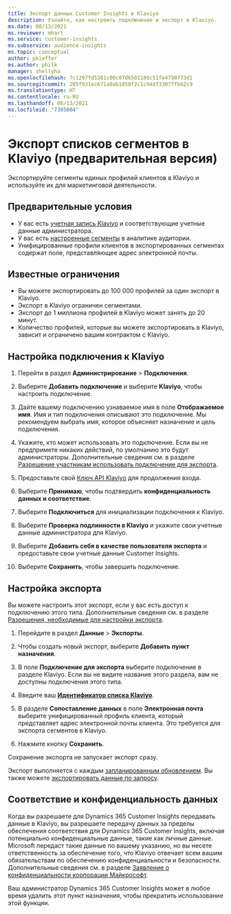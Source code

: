 ```yaml
---
title: Экспорт данных Customer Insights в Klaviyo
description: Узнайте, как настроить подключение и экспорт в Klaviyo.
ms.date: 08/13/2021
ms.reviewer: mhart
ms.service: customer-insights
ms.subservice: audience-insights
ms.topic: conceptual
author: pkieffer
ms.author: philk
manager: shellyha
ms.openlocfilehash: 7c1297fd5381c00c07d6501186c51fe4798773d1
ms.sourcegitcommit: 205f931ec671a0ab1850f2c1c94df3307ffb62c9
ms.translationtype: HT
ms.contentlocale: ru-RU
ms.lasthandoff: 08/13/2021
ms.locfileid: "7385804"
---
```

# <a name="export-segment-lists-to-klaviyo-preview"></a>Экспорт списков сегментов в Klaviyo (предварительная версия)

Экспортируйте сегменты единых профилей клиентов в Klaviyo и используйте их для маркетинговой деятельности.

## <a name="prerequisites"></a>Предварительные условия

-   У вас есть [учетная запись Klaviyo](https://www.klaviyo.com/) и соответствующие учетные данные администратора.
-   У вас есть [настроенные сегменты](segments.md) в аналитике аудитории.
-   Унифицированные профили клиентов в экспортированных сегментах содержат поле, представляющее адрес электронной почты.

## <a name="known-limitations"></a>Известные ограничения

- Вы можете экспортировать до 100 000 профилей за один экспорт в Klaviyo.
- Экспорт в Klaviyo ограничен сегментами.
- Экспорт до 1 миллиона профилей в Klaviyo может занять до 20 минут. 
- Количество профилей, которые вы можете экспортировать в Klaviyo, зависит и ограничено вашим контрактом с Klaviyo.

## <a name="set-up-connection-to-klaviyo"></a>Настройка подключения к Klaviyo

1. Перейти в раздел **Администрирование** > **Подключения**.

1. Выберите **Добавить подключение** и выберите **Klaviyo**, чтобы настроить подключение.

1. Дайте вашему подключению узнаваемое имя в поле **Отображаемое имя**. Имя и тип подключения описывают это подключение. Мы рекомендуем выбрать имя, которое объясняет назначение и цель подключения.

1. Укажите, кто может использовать это подключение. Если вы не предпримете никаких действий, по умолчанию это будут администраторы. Дополнительные сведения см. в разделе [Разрешение участникам использовать подключение для экспорта](connections.md#allow-contributors-to-use-a-connection-for-exports).

1. Предоставьте свой [Ключ API Klaviyo](https://help.klaviyo.com/hc/articles/115005062267-How-to-Manage-Your-Account-s-API-Keys) для продолжения входа. 

1. Выберите **Принимаю**, чтобы подтвердить **конфиденциальность данных и соответствие**.

1. Выберите **Подключиться** для инициализации подключения к Klaviyo.

1. Выберите **Проверка подлинности в Klaviyo** и укажите свои учетные данные администратора для Klaviyo.

1. Выберите **Добавить себя в качестве пользователя экспорта** и предоставьте свои учетные данные Customer Insights.

1. Выберите **Сохранить**, чтобы завершить подключение.

## <a name="configure-an-export"></a>Настройка экспорта

Вы можете настроить этот экспорт, если у вас есть доступ к подключению этого типа. Дополнительные сведения см. в разделе [Разрешения, необходимые для настройки экспорта](export-destinations.md#set-up-a-new-export).

1. Перейдите в раздел **Данные** > **Экспорты**.

1. Чтобы создать новый экспорт, выберите **Добавить пункт назначения**.

1. В поле **Подключение для экспорта** выберите подключение в разделе Klaviyo. Если вы не видите название этого раздела, вам не доступны подключения этого типа.

1. Введите ваш [**Идентификатор списка Klaviyo**](https://help.klaviyo.com/hc/articles/115005078647-How-to-Find-a-List-ID).     

3. В разделе **Сопоставление данных** в поле **Электронная почта** выберите унифицированный профиль клиента, который представляет адрес электронной почты клиента. Это требуется для экспорта сегментов в Klaviyo.

1. Нажмите кнопку **Сохранить**.

Сохранение экспорта не запускает экспорт сразу.

Экспорт выполняется с каждым [запланированным обновлением](system.md#schedule-tab). Вы также можете [экспортировать данные по запросу](export-destinations.md#run-exports-on-demand). 


## <a name="data-privacy-and-compliance"></a>Соответствие и конфиденциальность данных

Когда вы разрешаете для Dynamics 365 Customer Insights передавать данные в Klaviyo, вы разрешаете передачу данных за пределы обеспечения соответствия для Dynamics 365 Customer Insights, включая потенциально конфиденциальные данные, такие как личные данные. Microsoft передаст такие данные по вашему указанию, но вы несете ответственность за обеспечение того, что Klaviyo отвечает всем вашим обязательствам по обеспечению конфиденциальности и безопасности. Дополнительные сведения см. в разделе [Заявление о конфиденциальности корпорации Майкрософт](https://go.microsoft.com/fwlink/?linkid=396732).

Ваш администратор Dynamics 365 Customer Insights может в любое время удалить этот пункт назначения, чтобы прекратить использование этой функции.

